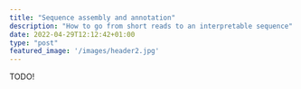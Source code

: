 ```yaml
---
title: "Sequence assembly and annotation"
description: "How to go from short reads to an interpretable sequence"
date: 2022-04-29T12:12:42+01:00
type: "post"
featured_image: '/images/header2.jpg'
---
```


TODO!
